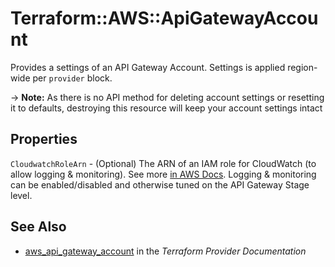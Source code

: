 # Terraform::AWS::ApiGatewayAccount

Provides a settings of an API Gateway Account. Settings is applied region-wide per `provider` block.

-> **Note:** As there is no API method for deleting account settings or resetting it to defaults, destroying this resource will keep your account settings intact

## Properties

`CloudwatchRoleArn` - (Optional) The ARN of an IAM role for CloudWatch (to allow logging & monitoring).
See more [in AWS Docs](https://docs.aws.amazon.com/apigateway/latest/developerguide/how-to-stage-settings.html#how-to-stage-settings-console).
Logging & monitoring can be enabled/disabled and otherwise tuned on the API Gateway Stage level.


## See Also

* [aws_api_gateway_account](https://www.terraform.io/docs/providers/aws/r/api_gateway_account.html) in the _Terraform Provider Documentation_